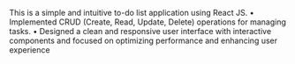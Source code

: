 This is a simple and intuitive to-do list application using React JS. 
• Implemented CRUD (Create, Read, Update, Delete) operations for managing tasks.
• Designed a clean and responsive user interface with interactive components and focused on optimizing performance
and enhancing user experience
